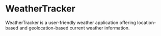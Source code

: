 # WeatherTracker
WeatherTracker is a user-friendly weather application offering location-based and geolocation-based current weather information.
